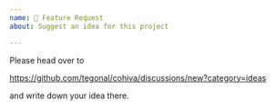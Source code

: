 ```yaml
---
name: 🚀 Feature Request
about: Suggest an idea for this project

---
```


Please head over to 

https://github.com/tegonal/cohiva/discussions/new?category=ideas

and write down your idea there.